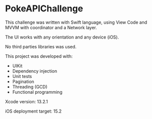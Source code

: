 # PokeAPIChallenge

This challenge was written with Swift language, using View Code and MVVM with coordinator and a Network layer. 

The UI works with any orientation and any device (iOS).

No third parties libraries was used.

This project was developed with:
- UIKit
- Dependency injection
- Unit tests
- Pagination
- Threading (GCD)
- Functional programming

Xcode version: 13.2.1

iOS deployment target: 15.2
